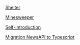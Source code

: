 [Shelter](https://rolling-scopes-school.github.io/natanchik-JSFE2023Q1/shelter/)


[Minesweeper](https://rolling-scopes-school.github.io/natanchik-JSFE2023Q1/minesweeper/)


[Self-introduction](https://rolling-scopes-school.github.io/natanchik-JSFE2023Q1/self-introduction/)


[Migration NewsAPI to Typescript](https://rolling-scopes-school.github.io/natanchik-JSFE2023Q1/migration-newip-to-ts/)
